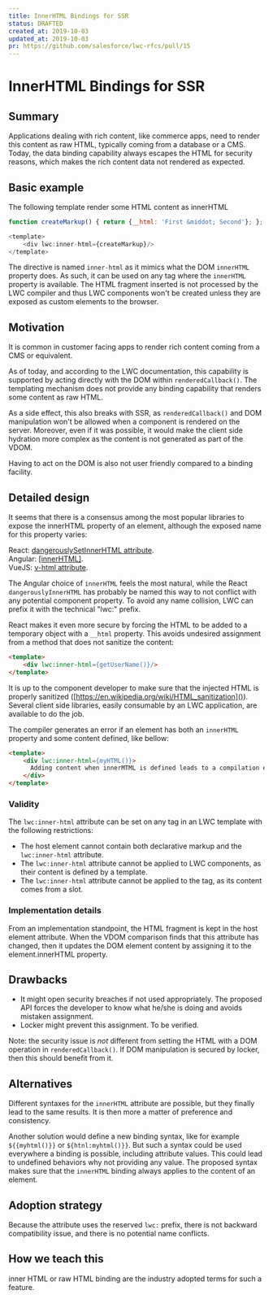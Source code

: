 ```yaml
---
title: InnerHTML Bindings for SSR
status: DRAFTED
created_at: 2019-10-03
updated_at: 2019-10-03
pr: https://github.com/salesforce/lwc-rfcs/pull/15
---
```


# InnerHTML Bindings for SSR

## Summary

Applications dealing with rich content, like commerce apps, need to render 
this content as raw HTML, typically coming from a database or a CMS. Today, 
the data binding capability always escapes the HTML for security reasons,
which makes the rich content data not rendered as expected.

## Basic example

The following template render some HTML content as innerHTML  

```js
function createMarkup() { return {__html: 'First &middot; Second'}; };

<template>
    <div lwc:inner-html={createMarkup}/>
</template>
```

The directive is named `inner-html` as it mimics what the DOM `innerHTML`
property does. As such, it can be used on any tag where the `innerHTML`
property is available. The HTML fragment inserted is not processed by the LWC
compiler and thus LWC components won't be created unless they are exposed as
custom elements to the browser.

## Motivation

It is common in customer facing apps to render rich content coming from a
CMS or equivalent.  

As of today, and according to the LWC documentation, this capability is 
supported by acting directly with the DOM within `renderedCallback()`.
The templating mechanism does not provide any binding capability that renders
some content as raw HTML.  

As a side effect, this also breaks with SSR, as `renderedCallback()` and DOM 
manipulation won't be allowed when a component is rendered on the server.
Moreover, even if it was possible, it would make the client side hydration 
more complex as the content
is not generated as part of the VDOM.  

Having to act on the DOM is also not user friendly compared to a binding
facility.  


## Detailed design

It seems that there is a consensus among the most popular libraries to expose the
innerHTML property of an element, although the exposed name for this property varies:

React: [dangerouslySetInnerHTML attribute](https://reactjs.org/docs/dom-elements.html#dangerouslysetinnerhtml).  
Angular: [[innerHTML]](https://angular.io/guide/template-syntax#property-binding-vs-interpolation).  
VueJS: [v-html attribute](https://vuejs.org/v2/guide/syntax.html#Raw-HTML).  

The Angular choice of `innerHTML` feels the most natural, while the React `dangerouslyInnerHTML`
has probably be named this way to not conflict with any potential component property.
To avoid any name collision, LWC can prefix it with the technical "lwc:" prefix.

React makes it even more secure by forcing the HTML to be added to a temporary 
object with a `__html` property. This avoids undesired assignment from a method
that does not sanitize the content:

```html
<template>
    <div lwc:inner-html={getUserName()}/>
</template>
```

It is up to the component developer to make sure that the injected HTML is properly
sanitized ([https://en.wikipedia.org/wiki/HTML_sanitization]()). Several client side
libraries, easily consumable by an LWC application, are available to do the job.

The compiler generates an error if an element has both an `innerHTML` property and
some content defined, like bellow:  

```html
<template>
    <div lwc:inner-html={myHTML()}>
      Adding content when innerMTML is defined leads to a compilation error
    </div>
</template>
```

### Validity

The `lwc:inner-html` attribute can be set on any tag in an LWC template with the
following restrictions:

  - The host element cannot contain both declarative markup and the `lwc:inner-html`
  attribute.  
  - The `lwc:inner-html` attribute cannot be applied to LWC components, as their
  content is defined by a template.  
  - The `lwc:inner-html` attribute cannot be applied to the <slot> tag, as its content
  comes from a slot.  


### Implementation details

From an implementation standpoint, the HTML fragment is kept in the host element
attribute. When the VDOM comparison finds that this attribute has changed, then 
it updates the DOM element content by assigning it to the element.innerHTML property.


## Drawbacks

  - It might open security breaches if not used appropriately. The proposed API forces 
  the developer to know what he/she is doing and avoids mistaken assignment.  
  - Locker might prevent this assignment. To be verified.  

Note: the security issue is *not* different from setting the HTML with a DOM operation
in `renderedCallback()`. If DOM manipulation is secured by locker, then this should
benefit from it.  


## Alternatives

Different syntaxes for the `innerHTML` attribute are possible, but they finally lead to
the same results. It is then more a matter of preference and consistency.  

Another solution would define a new binding syntax, like for example `${{myhtml()}}` or
`${htnl:myhtml()}}`. But such a syntax could be used everywhere a binding is possible,
including attribute values. This could lead to undefined behaviors why not providing any
value. The proposed syntax makes sure that the `innerHTML` binding always applies to the
content of an element.


## Adoption strategy

Because the attribute uses the reserved `lwc:` prefix, there is not backward compatibility
issue, and there is no potential name conflicts.


## How we teach this

inner HTML or raw HTML binding are the industry adopted terms for such a feature.
